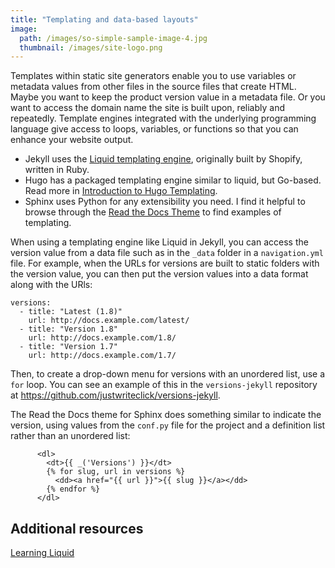 ```yaml
---
title: "Templating and data-based layouts"
image:
  path: /images/so-simple-sample-image-4.jpg
  thumbnail: /images/site-logo.png
---
```


Templates within static site generators enable you to use variables or metadata values from other files in the source files that create HTML. Maybe you want to keep the product version value in a metadata file. Or you want to access the domain name the site is built upon, reliably and repeatedly. Template engines integrated with the underlying programming language give access to loops, variables, or functions so that you can enhance your website output.

* Jekyll uses the [Liquid templating engine](https://shopify.github.io/liquid/), originally built by Shopify, written in Ruby.
* Hugo has a packaged templating engine similar to liquid, but Go-based. Read more in [Introduction to Hugo Templating](https://gohugo.io/templates/introduction/).
* Sphinx uses Python for any extensibility you need. I find it helpful to browse through the [Read the Docs Theme](https://github.com/rtfd/sphinx_rtd_theme) to find examples of templating.

When using a templating engine like Liquid in Jekyll, you can access the version value from a data file such as in the `_data` folder in a `navigation.yml` file. For example, when the URLs for versions are built to static folders with the version value, you can then put the version values into a data format along with the URls:

```
versions:
  - title: "Latest (1.8)"
    url: http://docs.example.com/latest/
  - title: "Version 1.8"
    url: http://docs.example.com/1.8/
  - title: "Version 1.7"
    url: http://docs.example.com/1.7/
```

Then, to create a drop-down menu for versions with an unordered list, use a `for` loop. You can see an example of this in the `versions-jekyll` repository at https://github.com/justwriteclick/versions-jekyll.

The Read the Docs theme for Sphinx does something similar to indicate the version, using values from the `conf.py` file for the project and a definition list rather than an unordered list:

```
      <dl>
        <dt>{{ _('Versions') }}</dt>
        {% for slug, url in versions %}
          <dd><a href="{{ url }}">{{ slug }}</a></dd>
        {% endfor %}
      </dl>
```


## Additional resources

[Learning Liquid](https://www.shopify.com/partners/blog/topics/learning-liquid)

